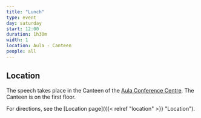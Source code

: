 ```yaml
---
title: "Lunch"
type: event
day: saturday
start: 12:00
duration: 1h30m
width: 1
location: Aula - Canteen
people: all
---
```


## Location
The speech takes place in the Canteen of the [Aula Conference Centre](https://iamap.tudelft.nl/en/poi/aula-conference-center/).
The Canteen is on the first floor.

For directions, see the [Location page]({{< relref "location" >}} "Location").
